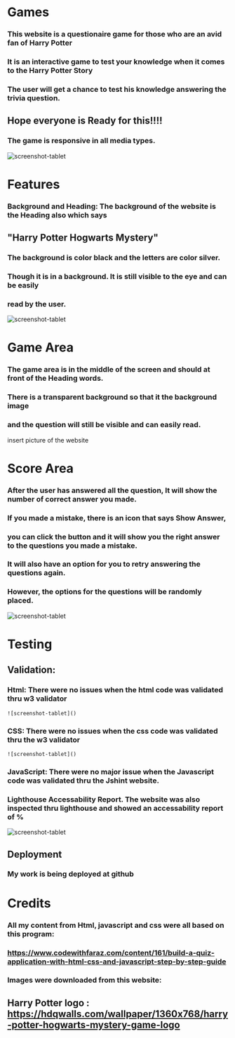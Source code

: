 # Games

### This website is a questionaire game for those who are an avid fan of Harry Potter
### It is an interactive game to test your knowledge when it comes to the Harry Potter Story
### The user will get a chance to test his knowledge answering the trivia question. 
## Hope everyone is Ready for this!!!!
### The game is responsive in all media types.
![screenshot-tablet]()
     
# Features

### Background and Heading: The background of the website is the Heading also which says
##       "Harry Potter Hogwarts Mystery"
### The background is color black and the letters are color silver. 
### Though it is in a background. It is still visible to the eye and can be easily
### read by the user.

![screenshot-tablet]()

# Game Area
    
  ###  The game area is in the middle of the screen and should at front of the Heading words.
 ###   There is a transparent background so that it the background image 
 ###   and the question will still be visible and can easily read. 
insert picture of the website
   
  #  Score Area
  ###  After the user has answered all the question, It will show the number of correct answer you made. 
  ###  If you made a mistake, there is an icon that says Show Answer,
  ###  you can click the button and it will show you the right answer to the questions you made a mistake.
  ###  It will also have an option for you to retry answering the questions again.
  ###  However, the options for the questions will be randomly placed.
![screenshot-tablet]()

 #   Testing


  ##  Validation:
  
###     Html: There were no issues when the html code was validated thru w3 validator
    ![screenshot-tablet]()
    
###     CSS: There were no issues when the css code was validated thru the w3 validator
    ![screenshot-tablet]()

###     JavaScript: There were no major issue when the Javascript code was validated thru the Jshint website. 

###     Lighthouse Accessability Report. The website was also inspected thru lighthouse and showed an accessability report of  %
![screenshot-tablet]()
   
##    Deployment
        
  ###      My work is being deployed at github


#    Credits

###       All my content from Html, javascript and css were all based on this program:
        
  ###      https://www.codewithfaraz.com/content/161/build-a-quiz-application-with-html-css-and-javascript-step-by-step-guide

        
   ###     Images were downloaded from this website:
    
##    Harry Potter logo : https://hdqwalls.com/wallpaper/1360x768/harry-potter-hogwarts-mystery-game-logo
